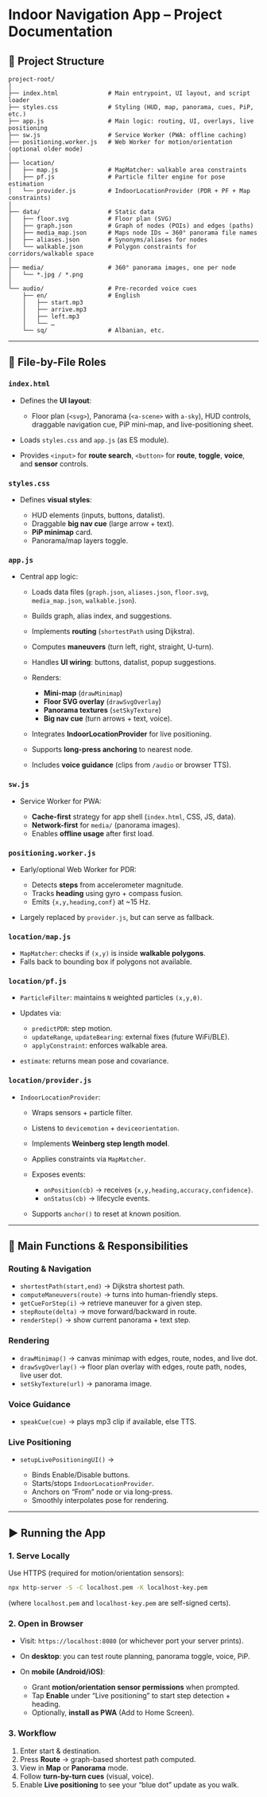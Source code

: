 # Indoor Navigation App – Project Documentation

## 📂 Project Structure

```
project-root/
│
├── index.html              # Main entrypoint, UI layout, and script loader
├── styles.css              # Styling (HUD, map, panorama, cues, PiP, etc.)
├── app.js                  # Main logic: routing, UI, overlays, live positioning
├── sw.js                   # Service Worker (PWA: offline caching)
├── positioning.worker.js   # Web Worker for motion/orientation (optional older mode)
│
├── location/
│   ├── map.js              # MapMatcher: walkable area constraints
│   ├── pf.js               # Particle filter engine for pose estimation
│   └── provider.js         # IndoorLocationProvider (PDR + PF + Map constraints)
│
├── data/                   # Static data
│   ├── floor.svg           # Floor plan (SVG)
│   ├── graph.json          # Graph of nodes (POIs) and edges (paths)
│   ├── media_map.json      # Maps node IDs → 360° panorama file names
│   ├── aliases.json        # Synonyms/aliases for nodes
│   └── walkable.json       # Polygon constraints for corridors/walkable space
│
├── media/                  # 360° panorama images, one per node
│   └── *.jpg / *.png
│
└── audio/                  # Pre-recorded voice cues
    ├── en/                 # English
    │   ├── start.mp3
    │   ├── arrive.mp3
    │   ├── left.mp3
    │   └── …  
    └── sq/                 # Albanian, etc.
```

---

## 📄 File-by-File Roles

### `index.html`

* Defines the **UI layout**:

  * Floor plan (`<svg>`), Panorama (`<a-scene>` with `a-sky`), HUD controls, draggable navigation cue, PiP mini-map, and live-positioning sheet.
* Loads `styles.css` and `app.js` (as ES module).
* Provides `<input>` for **route search**, `<button>` for **route**, **toggle**, **voice**, and **sensor** controls.

### `styles.css`

* Defines **visual styles**:

  * HUD elements (inputs, buttons, datalist).
  * Draggable **big nav cue** (large arrow + text).
  * **PiP minimap** card.
  * Panorama/map layers toggle.

### `app.js`

* Central app logic:

  * Loads data files (`graph.json`, `aliases.json`, `floor.svg`, `media_map.json`, `walkable.json`).
  * Builds graph, alias index, and suggestions.
  * Implements **routing** (`shortestPath` using Dijkstra).
  * Computes **maneuvers** (turn left, right, straight, U-turn).
  * Handles **UI wiring**: buttons, datalist, popup suggestions.
  * Renders:

    * **Mini-map** (`drawMinimap`)
    * **Floor SVG overlay** (`drawSvgOverlay`)
    * **Panorama textures** (`setSkyTexture`)
    * **Big nav cue** (turn arrows + text, voice).
  * Integrates **IndoorLocationProvider** for live positioning.
  * Supports **long-press anchoring** to nearest node.
  * Includes **voice guidance** (clips from `/audio` or browser TTS).

### `sw.js`

* Service Worker for PWA:

  * **Cache-first** strategy for app shell (`index.html`, CSS, JS, data).
  * **Network-first** for `media/` (panorama images).
  * Enables **offline usage** after first load.

### `positioning.worker.js`

* Early/optional Web Worker for PDR:

  * Detects **steps** from accelerometer magnitude.
  * Tracks **heading** using gyro + compass fusion.
  * Emits `{x,y,heading,conf}` at \~15 Hz.
* Largely replaced by `provider.js`, but can serve as fallback.

### `location/map.js`

* `MapMatcher`: checks if `(x,y)` is inside **walkable polygons**.
* Falls back to bounding box if polygons not available.

### `location/pf.js`

* `ParticleFilter`: maintains `N` weighted particles `(x,y,θ)`.
* Updates via:

  * `predictPDR`: step motion.
  * `updateRange`, `updateBearing`: external fixes (future WiFi/BLE).
  * `applyConstraint`: enforces walkable area.
* `estimate`: returns mean pose and covariance.

### `location/provider.js`

* `IndoorLocationProvider`:

  * Wraps sensors + particle filter.
  * Listens to `devicemotion` + `deviceorientation`.
  * Implements **Weinberg step length model**.
  * Applies constraints via `MapMatcher`.
  * Exposes events:

    * `onPosition(cb)` → receives `{x,y,heading,accuracy,confidence}`.
    * `onStatus(cb)` → lifecycle events.
  * Supports `anchor()` to reset at known position.

---

## 🔧 Main Functions & Responsibilities

### Routing & Navigation

* `shortestPath(start,end)` → Dijkstra shortest path.
* `computeManeuvers(route)` → turns into human-friendly steps.
* `getCueForStep(i)` → retrieve maneuver for a given step.
* `stepRoute(delta)` → move forward/backward in route.
* `renderStep()` → show current panorama + text step.

### Rendering

* `drawMinimap()` → canvas minimap with edges, route, nodes, and live dot.
* `drawSvgOverlay()` → floor plan overlay with edges, route path, nodes, live user dot.
* `setSkyTexture(url)` → panorama image.

### Voice Guidance

* `speakCue(cue)` → plays mp3 clip if available, else TTS.

### Live Positioning

* `setupLivePositioningUI()` →

  * Binds Enable/Disable buttons.
  * Starts/stops `IndoorLocationProvider`.
  * Anchors on “From” node or via long-press.
  * Smoothly interpolates pose for rendering.

---

## ▶️ Running the App

### 1. Serve Locally

Use HTTPS (required for motion/orientation sensors):

```bash
npx http-server -S -C localhost.pem -K localhost-key.pem
```

(where `localhost.pem` and `localhost-key.pem` are self-signed certs).

### 2. Open in Browser

* Visit: `https://localhost:8080` (or whichever port your server prints).
* On **desktop**: you can test route planning, panorama toggle, voice, PiP.
* On **mobile (Android/iOS)**:

  * Grant **motion/orientation sensor permissions** when prompted.
  * Tap **Enable** under “Live positioning” to start step detection + heading.
  * Optionally, **install as PWA** (Add to Home Screen).

### 3. Workflow

1. Enter start & destination.
2. Press **Route** → graph-based shortest path computed.
3. View in **Map** or **Panorama** mode.
4. Follow **turn-by-turn cues** (visual, voice).
5. Enable **Live positioning** to see your “blue dot” update as you walk.



